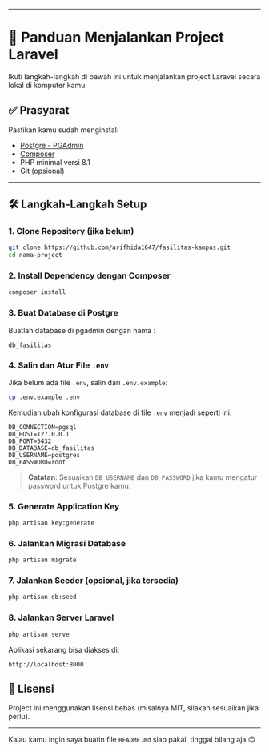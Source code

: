 
---

# 🚀 Panduan Menjalankan Project Laravel

Ikuti langkah-langkah di bawah ini untuk menjalankan project Laravel secara lokal di komputer kamu:

## ✅ Prasyarat

Pastikan kamu sudah menginstal:

* [Postgre - PGAdmin](https://www.pgadmin.org/download/)
* [Composer](https://getcomposer.org/)
* PHP minimal versi 8.1
* Git (opsional)

---

## 🛠️ Langkah-Langkah Setup

### 1. Clone Repository (jika belum)

```bash
git clone https://github.com/arifhida1647/fasilitas-kampus.git
cd nama-project
```

### 2. Install Dependency dengan Composer

```bash
composer install
```

### 3. Buat Database di Postgre

Buatlah database di pgadmin dengan nama :

```
db_fasilitas
```

### 4. Salin dan Atur File `.env`

Jika belum ada file `.env`, salin dari `.env.example`:

```bash
cp .env.example .env
```

Kemudian ubah konfigurasi database di file `.env` menjadi seperti ini:

```
DB_CONNECTION=pgsql
DB_HOST=127.0.0.1
DB_PORT=5432
DB_DATABASE=db_fasilitas
DB_USERNAME=postgres
DB_PASSWORD=root
```

> **Catatan**: Sesuaikan `DB_USERNAME` dan `DB_PASSWORD` jika kamu mengatur password untuk Postgre kamu.

### 5. Generate Application Key

```bash
php artisan key:generate
```

### 6. Jalankan Migrasi Database

```bash
php artisan migrate
```

### 7. Jalankan Seeder (opsional, jika tersedia)

```bash
php artisan db:seed
```

### 8. Jalankan Server Laravel

```bash
php artisan serve
```

Aplikasi sekarang bisa diakses di:

```
http://localhost:8000
```



## 📄 Lisensi

Project ini menggunakan lisensi bebas (misalnya MIT, silakan sesuaikan jika perlu).

---

Kalau kamu ingin saya buatin file `README.md` siap pakai, tinggal bilang aja 😊
